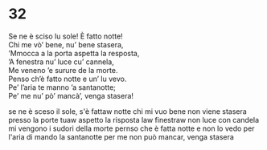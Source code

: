 # 32  
  
Se ne è sciso lu sole! È fatto notte!  
Chi me vò’ bene, nu’ bene stasera,  
’Mmocca a la porta aspetta la resposta,  
’A fenestra nu’ luce cu’ cannela,  
Me veneno ’e surure de la morte.  
Penso ch’è fatto notte e un’ lu vevo.  
Pe’ l’aria te manno ’a santanotte;  
Pe’ me nu’ pò’ mancà’, venga stasera!

se ne è sceso il sole, s'è fattaw notte
chi mi vuo bene non viene stasera
presso la porte tuaw aspetto la risposta
law finestraw non luce con candela
mi vengono i sudori della morte
pernso che è fatta notte e non lo vedo
per l'aria di mando la santanotte
per me non può mancar, venga stasera
